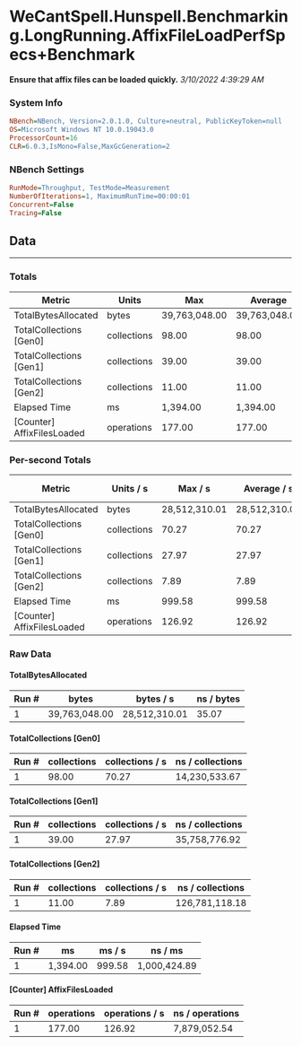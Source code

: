 ﻿# WeCantSpell.Hunspell.Benchmarking.LongRunning.AffixFileLoadPerfSpecs+Benchmark
__Ensure that affix files can be loaded quickly.__
_3/10/2022 4:39:29 AM_
### System Info
```ini
NBench=NBench, Version=2.0.1.0, Culture=neutral, PublicKeyToken=null
OS=Microsoft Windows NT 10.0.19043.0
ProcessorCount=16
CLR=6.0.3,IsMono=False,MaxGcGeneration=2
```

### NBench Settings
```ini
RunMode=Throughput, TestMode=Measurement
NumberOfIterations=1, MaximumRunTime=00:00:01
Concurrent=False
Tracing=False
```

## Data
-------------------

### Totals
|          Metric |           Units |             Max |         Average |             Min |          StdDev |
|---------------- |---------------- |---------------- |---------------- |---------------- |---------------- |
|TotalBytesAllocated |           bytes |   39,763,048.00 |   39,763,048.00 |   39,763,048.00 |            0.00 |
|TotalCollections [Gen0] |     collections |           98.00 |           98.00 |           98.00 |            0.00 |
|TotalCollections [Gen1] |     collections |           39.00 |           39.00 |           39.00 |            0.00 |
|TotalCollections [Gen2] |     collections |           11.00 |           11.00 |           11.00 |            0.00 |
|    Elapsed Time |              ms |        1,394.00 |        1,394.00 |        1,394.00 |            0.00 |
|[Counter] AffixFilesLoaded |      operations |          177.00 |          177.00 |          177.00 |            0.00 |

### Per-second Totals
|          Metric |       Units / s |         Max / s |     Average / s |         Min / s |      StdDev / s |
|---------------- |---------------- |---------------- |---------------- |---------------- |---------------- |
|TotalBytesAllocated |           bytes |   28,512,310.01 |   28,512,310.01 |   28,512,310.01 |            0.00 |
|TotalCollections [Gen0] |     collections |           70.27 |           70.27 |           70.27 |            0.00 |
|TotalCollections [Gen1] |     collections |           27.97 |           27.97 |           27.97 |            0.00 |
|TotalCollections [Gen2] |     collections |            7.89 |            7.89 |            7.89 |            0.00 |
|    Elapsed Time |              ms |          999.58 |          999.58 |          999.58 |            0.00 |
|[Counter] AffixFilesLoaded |      operations |          126.92 |          126.92 |          126.92 |            0.00 |

### Raw Data
#### TotalBytesAllocated
|           Run # |           bytes |       bytes / s |      ns / bytes |
|---------------- |---------------- |---------------- |---------------- |
|               1 |   39,763,048.00 |   28,512,310.01 |           35.07 |

#### TotalCollections [Gen0]
|           Run # |     collections | collections / s |ns / collections |
|---------------- |---------------- |---------------- |---------------- |
|               1 |           98.00 |           70.27 |   14,230,533.67 |

#### TotalCollections [Gen1]
|           Run # |     collections | collections / s |ns / collections |
|---------------- |---------------- |---------------- |---------------- |
|               1 |           39.00 |           27.97 |   35,758,776.92 |

#### TotalCollections [Gen2]
|           Run # |     collections | collections / s |ns / collections |
|---------------- |---------------- |---------------- |---------------- |
|               1 |           11.00 |            7.89 |  126,781,118.18 |

#### Elapsed Time
|           Run # |              ms |          ms / s |         ns / ms |
|---------------- |---------------- |---------------- |---------------- |
|               1 |        1,394.00 |          999.58 |    1,000,424.89 |

#### [Counter] AffixFilesLoaded
|           Run # |      operations |  operations / s | ns / operations |
|---------------- |---------------- |---------------- |---------------- |
|               1 |          177.00 |          126.92 |    7,879,052.54 |


